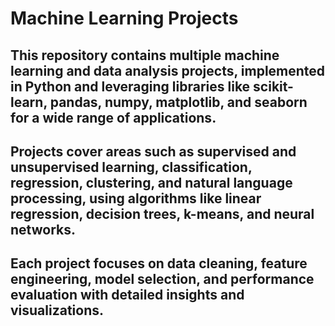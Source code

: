 # Machine Learning Projects 
## This repository contains multiple machine learning and data analysis projects, implemented in Python and leveraging libraries like scikit-learn, pandas, numpy, matplotlib, and seaborn for a wide range of applications.
## Projects cover areas such as supervised and unsupervised learning, classification, regression, clustering, and natural language processing, using algorithms like linear regression, decision trees, k-means, and neural networks.

## Each project focuses on data cleaning, feature engineering, model selection, and performance evaluation with detailed insights and visualizations.
